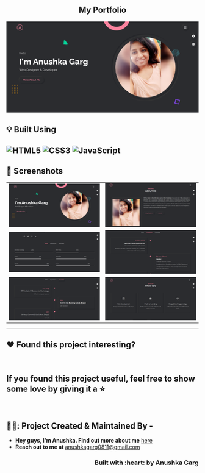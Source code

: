 <h2 align="center">My Portfolio </h2>
<p align = "center">
<img src="https://github.com/anushkagarg5653/Web-Portfolio/blob/main/img/portfolio/large/project-1/1.png" /></p>


</p>

## :bulb: Built Using
<img alt="HTML5" src="https://img.shields.io/badge/html5-%23E34F26.svg?&style=for-the-badge&logo=html5&logoColor=white"/> <img alt="CSS3" src="https://img.shields.io/badge/css3-%231572B6.svg?&style=for-the-badge&logo=css3&logoColor=white"/> <img alt="JavaScript" src="https://img.shields.io/badge/javascript-%23323330.svg?&style=for-the-badge&logo=javascript&logoColor=%23F7DF1E"/>
---

## :iphone: Screenshots

|                                   |                                   |
| --------------------------------- | --------------------------------- |
| <img src="https://github.com/anushkagarg5653/Web-Portfolio/blob/main/img/portfolio/large/project-1/1.png"  width="300"/> | <img src="https://github.com/anushkagarg5653/Web-Portfolio/blob/main/img/portfolio/large/project-1/2.png"  width="300"/> |
| <img src="https://github.com/anushkagarg5653/Web-Portfolio/blob/main/img/portfolio/large/project-1/3.png" width="300"/>  | <img src="https://github.com/anushkagarg5653/Web-Portfolio/blob/main/img/portfolio/large/project-1/4.png" width="300"/>  |
| <img src="https://github.com/anushkagarg5653/Web-Portfolio/blob/main/img/portfolio/large/project-1/5.png" width="300"/>  | <img src="https://github.com/anushkagarg5653/Web-Portfolio/blob/main/img/portfolio/large/project-1/6.png" width="300"/> 

---


## :heart: Found this project interesting?

<br>

## If you found this project useful, feel free to show some love by giving it a :star:
<br>
<!-- CONTACT -->

## 🧚‍♀️: Project Created & Maintained By -

- **Hey guys, I'm Anushka. Find out more about me** [ here](https://www.linkedin.com/in/anushka-garg-b6759318a/)
- **Reach out to me at** [anushkagarg0811@gmail.com](anushkagarg0811@gmail.com)

<h3 align="right">Built with :heart: by Anushka Garg</h3>
